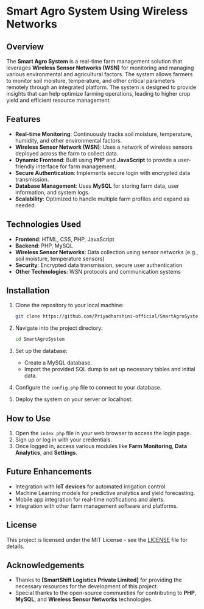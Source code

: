 # Smart Agro System Using Wireless Networks

## Overview

The **Smart Agro System** is a real-time farm management solution that leverages **Wireless Sensor Networks (WSN)** for monitoring and managing various environmental and agricultural factors. The system allows farmers to monitor soil moisture, temperature, and other critical parameters remotely through an integrated platform. The system is designed to provide insights that can help optimize farming operations, leading to higher crop yield and efficient resource management.

## Features

- **Real-time Monitoring**: Continuously tracks soil moisture, temperature, humidity, and other environmental factors.
- **Wireless Sensor Network (WSN)**: Uses a network of wireless sensors deployed across the farm to collect data.
- **Dynamic Frontend**: Built using **PHP** and **JavaScript** to provide a user-friendly interface for farm management.
- **Secure Authentication**: Implements secure login with encrypted data transmission.
- **Database Management**: Uses **MySQL** for storing farm data, user information, and system logs.
- **Scalability**: Optimized to handle multiple farm profiles and expand as needed.

## Technologies Used

- **Frontend**: HTML, CSS, PHP, JavaScript
- **Backend**: PHP, MySQL
- **Wireless Sensor Networks**: Data collection using sensor networks (e.g., soil moisture, temperature sensors)
- **Security**: Encrypted data transmission, secure user authentication
- **Other Technologies**: WSN protocols and communication systems

## Installation

1. Clone the repository to your local machine:

    ```bash
    git clone https://github.com/Priyadharshini-official/SmartAgroSystem.git
    ```

2. Navigate into the project directory:

    ```bash
    cd SmartAgroSystem
    ```

3. Set up the database:

    - Create a MySQL database.
    - Import the provided SQL dump to set up necessary tables and initial data.

4. Configure the `config.php` file to connect to your database.

5. Deploy the system on your server or localhost.

## How to Use

1. Open the `index.php` file in your web browser to access the login page.
2. Sign up or log in with your credentials.
3. Once logged in, access various modules like **Farm Monitoring**, **Data Analytics**, and **Settings**.

## Future Enhancements

- Integration with **IoT devices** for automated irrigation control.
- Machine Learning models for predictive analytics and yield forecasting.
- Mobile app integration for real-time notifications and alerts.
- Integration with other farm management software and platforms.

## License

This project is licensed under the MIT License - see the [LICENSE](LICENSE) file for details.

## Acknowledgements

- Thanks to **[SmartShift Logistics Private Limited]** for providing the necessary resources for the development of this project.
- Special thanks to the open-source communities for contributing to **PHP**, **MySQL**, and **Wireless Sensor Networks** technologies.

